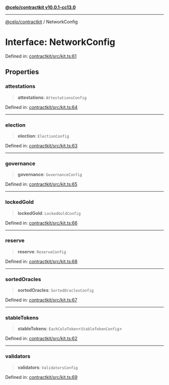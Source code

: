 [**@celo/contractkit v10.0.1-cc13.0**](../README.md)

***

[@celo/contractkit](../globals.md) / NetworkConfig

# Interface: NetworkConfig

Defined in: [contractkit/src/kit.ts:61](https://github.com/celo-org/developer-tooling/blob/master/packages/sdk/contractkit/src/kit.ts#L61)

## Properties

### attestations

> **attestations**: `AttestationsConfig`

Defined in: [contractkit/src/kit.ts:64](https://github.com/celo-org/developer-tooling/blob/master/packages/sdk/contractkit/src/kit.ts#L64)

***

### election

> **election**: `ElectionConfig`

Defined in: [contractkit/src/kit.ts:63](https://github.com/celo-org/developer-tooling/blob/master/packages/sdk/contractkit/src/kit.ts#L63)

***

### governance

> **governance**: `GovernanceConfig`

Defined in: [contractkit/src/kit.ts:65](https://github.com/celo-org/developer-tooling/blob/master/packages/sdk/contractkit/src/kit.ts#L65)

***

### lockedGold

> **lockedGold**: `LockedGoldConfig`

Defined in: [contractkit/src/kit.ts:66](https://github.com/celo-org/developer-tooling/blob/master/packages/sdk/contractkit/src/kit.ts#L66)

***

### reserve

> **reserve**: `ReserveConfig`

Defined in: [contractkit/src/kit.ts:68](https://github.com/celo-org/developer-tooling/blob/master/packages/sdk/contractkit/src/kit.ts#L68)

***

### sortedOracles

> **sortedOracles**: `SortedOraclesConfig`

Defined in: [contractkit/src/kit.ts:67](https://github.com/celo-org/developer-tooling/blob/master/packages/sdk/contractkit/src/kit.ts#L67)

***

### stableTokens

> **stableTokens**: `EachCeloToken`\<`StableTokenConfig`\>

Defined in: [contractkit/src/kit.ts:62](https://github.com/celo-org/developer-tooling/blob/master/packages/sdk/contractkit/src/kit.ts#L62)

***

### validators

> **validators**: `ValidatorsConfig`

Defined in: [contractkit/src/kit.ts:69](https://github.com/celo-org/developer-tooling/blob/master/packages/sdk/contractkit/src/kit.ts#L69)
